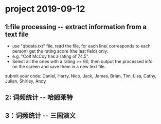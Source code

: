 # project 2019-09-12
## 1:file processing -- extract information from a text file
   
   * use "qbdata.txt" file, read the file, for each line( corresponds to each person) get the rating score (the last field) only. 
   * e.g. "Colt McCoy has a rating of 74.5". 
   * Select all the ones with a rating >= 60, then output the processed info on the screen and save them in a new text file. 
    
submit your code:  Daniel, Harry, Nico, Jack, James, Brian, Tim, Lisa, Cathy, Julian, Shirley, Andy

## 2: 词频统计 --  哈姆莱特


## 3：词频统计 -- 三国演义

